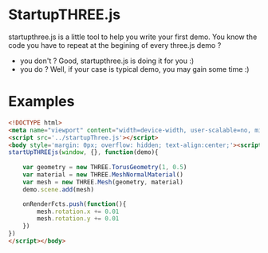 # StartupTHREE.js

startupthree.js is a little tool to help you write your first demo.
You know the code you have to repeat at the begining of every 
three.js demo ? 
- you don't ? Good, startupthree.js is doing it for you :)
- you do ? Well, if your case is typical demo, you may gain some time :)


# Examples

```html
<!DOCTYPE html>
<meta name="viewport" content="width=device-width, user-scalable=no, minimum-scale=1.0, maximum-scale=1.0">
<script src='../startupThree.js'></script>
<body style='margin: 0px; overflow: hidden; text-align:center;'><script>
startUpTHREEjs(window, {}, function(demo){
	
	var geometry = new THREE.TorusGeometry(1, 0.5)
	var material = new THREE.MeshNormalMaterial()
	var mesh = new THREE.Mesh(geometry, material)
	demo.scene.add(mesh)

	onRenderFcts.push(function(){
		mesh.rotation.x += 0.01
		mesh.rotation.y += 0.01
	})
})
</script></body>
```
